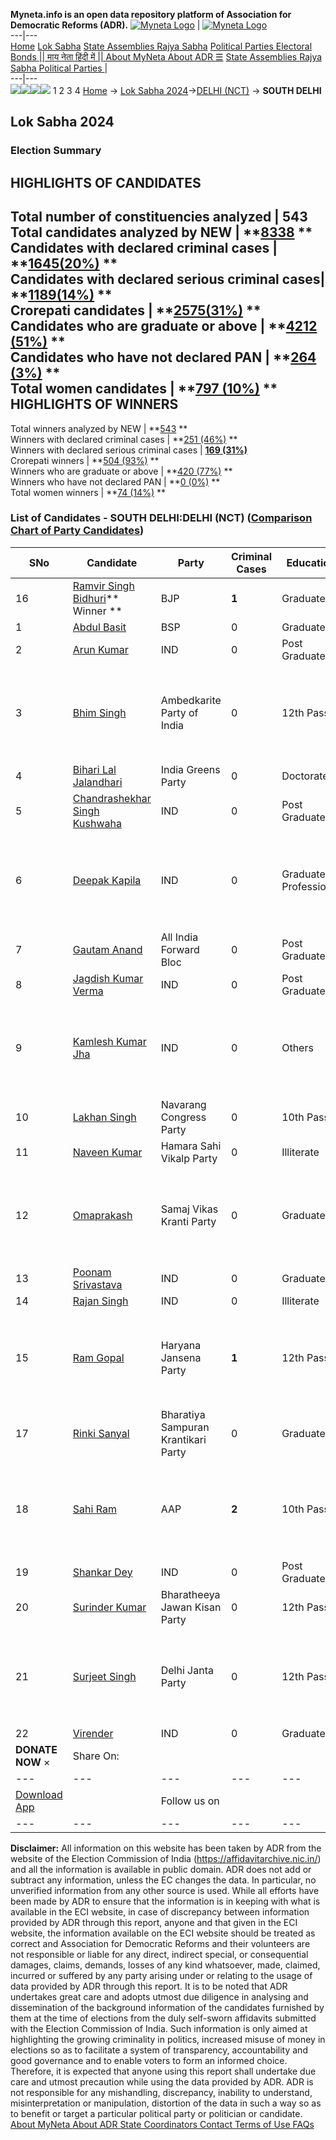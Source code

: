 **Myneta.info is an open data repository platform of Association for Democratic Reforms (ADR).**
[![Myneta Logo](https://www.myneta.info/lib/img/myneta-logo.png)](https://www.myneta.info/) | [![Myneta Logo](https://www.myneta.info/lib/img/adr-logo.png)](https://adrindia.org)  
---|---  
[Home](https://www.myneta.info/) [Lok Sabha](https://www.myneta.info/#ls "Lok Sabha") [ State Assemblies ](https://www.myneta.info/#sa "State Assemblies") [Rajya Sabha](https://www.myneta.info/#rs "Rajya Sabha") [Political Parties ](https://www.myneta.info/party "Political Parties") [ Electoral Bonds ](https://www.myneta.info/electoral_bonds "Electoral Bonds") [ || माय नेता हिंदी में || ](https://translate.google.co.in/translate?prev=hp&hl=en&js=y&u=www.myneta.info&sl=en&tl=hi&history_state0=) [ About MyNeta ](https://adrindia.org/content/about-myneta) [ About ADR ](https://adrindia.org/about-adr/who-we-are) [☰](javascript:void\(0\))
[ State Assemblies ](https://www.myneta.info/#sa "State Assemblies") [ Rajya Sabha ](https://www.myneta.info/#rs "Rajya Sabha") [ Political Parties ](https://www.myneta.info/party "Political Parties")
|   
---|---  
![](https://www.myneta.info/lib/img/banner/banner-1.png)![](https://www.myneta.info/lib/img/banner/banner-2.png)![](https://www.myneta.info/lib/img/banner/banner-3.png)![](https://www.myneta.info/lib/img/banner/banner-4.png)
1  2  3  4 
[Home](https://www.myneta.info/) → [Lok Sabha 2024](https://www.myneta.info/LokSabha2024/)→[DELHI (NCT)](https://www.myneta.info/LokSabha2024/index.php?action=show_constituencies&state_id=9) → **SOUTH DELHI**
### 
## Lok Sabha 2024
###  Election Summary 
HIGHLIGHTS OF CANDIDATES  
---  
Total number of constituencies analyzed |  543   
Total candidates analyzed by NEW | **[8338](https://www.myneta.info/LokSabha2024/index.php?action=summary&subAction=candidates_analyzed&sort=candidate#summary) **  
Candidates with declared criminal cases | **[1645(20%)](https://www.myneta.info/LokSabha2024/index.php?action=summary&subAction=crime&sort=candidate#summary) **  
Candidates with declared serious criminal cases| **[1189(14%)](https://www.myneta.info/LokSabha2024/index.php?action=summary&subAction=serious_crime&sort=candidate#summary) **  
Crorepati candidates | **[2575(31%)](https://www.myneta.info/LokSabha2024/index.php?action=summary&subAction=crorepati&sort=candidate#summary) **  
Candidates who are graduate or above | **[4212 (51%)](https://www.myneta.info/LokSabha2024/index.php?action=summary&subAction=education&sort=candidate#summary) **  
Candidates who have not declared PAN | **[264 (3%)](https://www.myneta.info/LokSabha2024/index.php?action=summary&subAction=without_pan&sort=candidate#summary) **  
Total women candidates | **[797 (10%)](https://www.myneta.info/LokSabha2024/index.php?action=summary&subAction=women_candidate&sort=candidate#summary) **  
HIGHLIGHTS OF WINNERS  
---  
Total winners analyzed by NEW | **[543](https://www.myneta.info/LokSabha2024/index.php?action=summary&subAction=winner_analyzed&sort=candidate#summary) **  
Winners with declared criminal cases | **[251 (46%)](https://www.myneta.info/LokSabha2024/index.php?action=summary&subAction=winner_crime&sort=candidate#summary) **  
Winners with declared serious criminal cases | **[169 (31%)](https://www.myneta.info/LokSabha2024/index.php?action=summary&subAction=winner_serious_crime&sort=candidate#summary)**  
Crorepati winners | **[504 (93%)](https://www.myneta.info/LokSabha2024/index.php?action=summary&subAction=winner_crorepati&sort=candidate#summary) **  
Winners who are graduate or above | **[420 (77%)](https://www.myneta.info/LokSabha2024/index.php?action=summary&subAction=winner_education&sort=candidate#summary) **  
Winners who have not declared PAN | **[0 (0%)](https://www.myneta.info/LokSabha2024/index.php?action=summary&subAction=winner_without_pan&sort=candidate#summary) **  
Total women winners | **[74 (14%)](https://www.myneta.info/LokSabha2024/index.php?action=summary&subAction=winner_women&sort=candidate#summary) **  
### List of Candidates - SOUTH DELHI:DELHI (NCT) ([Comparison Chart of Party Candidates](https://www.myneta.info/LokSabha2024/comparisonchart.php?constituency_id=109))
SNo | Candidate| Party| Criminal Cases| Education| Age| Total Assets| Liabilities  
---|---|---|---|---|---|---|---  
16  | [Ramvir Singh Bidhuri](https://www.myneta.info/LokSabha2024/candidate.php?candidate_id=7907)** Winner ** | BJP | **1** | Graduate| 71 | Rs 52,64,19,941 ~ 52 Crore+ | Rs 10,00,000 ~ 10 Lacs+  
1  | [Abdul Basit](https://www.myneta.info/LokSabha2024/candidate.php?candidate_id=8310) | BSP | 0 | Graduate| 45 | Rs 1,81,68,589 ~ 1 Crore+ | Rs 0 ~   
2  | [Arun Kumar](https://www.myneta.info/LokSabha2024/candidate.php?candidate_id=8321) | IND | 0 | Post Graduate| 44 | Rs 22,58,222 ~ 22 Lacs+ | Rs 3,90,000 ~ 3 Lacs+  
3  | [Bhim Singh](https://www.myneta.info/LokSabha2024/candidate.php?candidate_id=8315) | Ambedkarite Party of India | 0 | 12th Pass| 63 | ![](https://myneta.info/image_v2.php?myneta_folder=LokSabha2024&candidate_id=8315&col=ta) | ![](https://myneta.info/image_v2.php?myneta_folder=LokSabha2024&candidate_id=8315&col=lia)  
4  | [Bihari Lal Jalandhari](https://www.myneta.info/LokSabha2024/candidate.php?candidate_id=8314) | India Greens Party | 0 | Doctorate| 62 | Rs 62,50,000 ~ 62 Lacs+ | Rs 0 ~   
5  | [Chandrashekhar Singh Kushwaha](https://www.myneta.info/LokSabha2024/candidate.php?candidate_id=8323) | IND | 0 | Post Graduate| 44 | Rs 60,54,122 ~ 60 Lacs+ | Rs 23,07,500 ~ 23 Lacs+  
6  | [Deepak Kapila](https://www.myneta.info/LokSabha2024/candidate.php?candidate_id=8325) | IND | 0 | Graduate Professional| 61 | ![](https://myneta.info/image_v2.php?myneta_folder=LokSabha2024&candidate_id=8325&col=ta) | ![](https://myneta.info/image_v2.php?myneta_folder=LokSabha2024&candidate_id=8325&col=lia)  
7  | [Gautam Anand](https://www.myneta.info/LokSabha2024/candidate.php?candidate_id=8312) | All India Forward Bloc | 0 | Post Graduate| 51 | Rs 1,68,40,100 ~ 1 Crore+ | Rs 21,50,000 ~ 21 Lacs+  
8  | [Jagdish Kumar Verma](https://www.myneta.info/LokSabha2024/candidate.php?candidate_id=8324) | IND | 0 | Post Graduate| 51 | Rs 74,17,425 ~ 74 Lacs+ | Rs 0 ~   
9  | [Kamlesh Kumar Jha](https://www.myneta.info/LokSabha2024/candidate.php?candidate_id=8322) | IND | 0 | Others| 44 | ![](https://myneta.info/image_v2.php?myneta_folder=LokSabha2024&candidate_id=8322&col=ta) | ![](https://myneta.info/image_v2.php?myneta_folder=LokSabha2024&candidate_id=8322&col=lia)  
10  | [Lakhan Singh](https://www.myneta.info/LokSabha2024/candidate.php?candidate_id=8318) | Navarang Congress Party | 0 | 10th Pass| 53 | Rs 3,27,000 ~ 3 Lacs+ | Rs 0 ~   
11  | [Naveen Kumar](https://www.myneta.info/LokSabha2024/candidate.php?candidate_id=8313) | Hamara Sahi Vikalp Party | 0 | Illiterate| 36 | Rs 4,60,327 ~ 4 Lacs+ | Rs 3,70,796 ~ 3 Lacs+  
12  | [Omaprakash](https://www.myneta.info/LokSabha2024/candidate.php?candidate_id=8311) | Samaj Vikas Kranti Party | 0 | Graduate| 33 | ![](https://myneta.info/image_v2.php?myneta_folder=LokSabha2024&candidate_id=8311&col=ta) | ![](https://myneta.info/image_v2.php?myneta_folder=LokSabha2024&candidate_id=8311&col=lia)  
13  | [Poonam Srivastava](https://www.myneta.info/LokSabha2024/candidate.php?candidate_id=8326) | IND | 0 | Graduate| 57 | Rs 3,67,66,464 ~ 3 Crore+ | Rs 1,42,000 ~ 1 Lacs+  
14  | [Rajan Singh](https://www.myneta.info/LokSabha2024/candidate.php?candidate_id=8327) | IND | 0 | Illiterate| 26 | Rs 15,10,382 ~ 15 Lacs+ | Rs 0 ~   
15  | [Ram Gopal](https://www.myneta.info/LokSabha2024/candidate.php?candidate_id=8316) | Haryana Jansena Party | **1** | 12th Pass| 50 | ![](https://myneta.info/image_v2.php?myneta_folder=LokSabha2024&candidate_id=8316&col=ta) | ![](https://myneta.info/image_v2.php?myneta_folder=LokSabha2024&candidate_id=8316&col=lia)  
17  | [Rinki Sanyal](https://www.myneta.info/LokSabha2024/candidate.php?candidate_id=8317) | Bharatiya Sampuran Krantikari Party | 0 | Graduate| 49 | Rs 10,67,78,000 ~ 10 Crore+ | Rs 0 ~   
18  | [Sahi Ram](https://www.myneta.info/LokSabha2024/candidate.php?candidate_id=7906) | AAP | **2** | 10th Pass| 63 | ![](https://myneta.info/image_v2.php?myneta_folder=LokSabha2024&candidate_id=7906&col=ta) | ![](https://myneta.info/image_v2.php?myneta_folder=LokSabha2024&candidate_id=7906&col=lia)  
19  | [Shankar Dey](https://www.myneta.info/LokSabha2024/candidate.php?candidate_id=8329) | IND | 0 | Post Graduate| 62 | Rs 1,45,58,918 ~ 1 Crore+ | Rs 19,50,000 ~ 19 Lacs+  
20  | [Surinder Kumar](https://www.myneta.info/LokSabha2024/candidate.php?candidate_id=8320) | Bharatheeya Jawan Kisan Party | 0 | 12th Pass| 63 | Rs 1,08,09,941 ~ 1 Crore+ | Rs 1,98,241 ~ 1 Lacs+  
21  | [Surjeet Singh](https://www.myneta.info/LokSabha2024/candidate.php?candidate_id=8319) | Delhi Janta Party | 0 | 12th Pass| 40 | ![](https://myneta.info/image_v2.php?myneta_folder=LokSabha2024&candidate_id=8319&col=ta) | ![](https://myneta.info/image_v2.php?myneta_folder=LokSabha2024&candidate_id=8319&col=lia)  
22  | [Virender](https://www.myneta.info/LokSabha2024/candidate.php?candidate_id=8328) | IND | 0 | Graduate| 27 | Rs 14,000 ~ 14 Thou+ | Rs 0 ~   
|  **DONATE NOW** × |  Share On:  | [](https://api.whatsapp.com/send?text=https%3A%2F%2Fmyneta.info%2Fpunjab2022%2Findex.php%3Faction%3Dshow_constituencies%26state_id%3D19) | [](https://www.facebook.com/sharer/sharer.php?u=https%3A%2F%2Fmyneta.info%2Fpunjab2022%2Findex.php%3Faction%3Dshow_constituencies%26state_id%3D19) | [](https://twitter.com/share?url=https%3A%2F%2Fmyneta.info%2Fpunjab2022%2Findex.php%3Faction%3Dshow_constituencies%26state_id%3D19)  
---|---|---|---|---  
| [ Download App ](https://play.google.com/store/apps/details?id=com.webrosoft.myneta1&pcampaignid=pcampaignidMKT-Other-global-all-co-prtnr-py-PartBadge-Mar2515-1) | [](https://play.google.com/store/apps/details?id=com.webrosoft.myneta1&pcampaignid=pcampaignidMKT-Other-global-all-co-prtnr-py-PartBadge-Mar2515-1) |  Follow us on  | [](https://www.facebook.com/adrindia.org/) | [](https://twitter.com/adrspeaks) | [](https://groups.google.com/g/national-election-watch?hl=en&pli=1) | [](https://www.instagram.com/adrspeaks/) | [](https://www.youtube.com/user/adrspeaks) | [](https://sharechat.com/profile/adrspeaks)  
---|---|---|---|---|---|---|---|---  
**Disclaimer:** All information on this website has been taken by ADR from the website of the Election Commission of India (https://affidavitarchive.nic.in/) and all the information is available in public domain. ADR does not add or subtract any information, unless the EC changes the data. In particular, no unverified information from any other source is used. While all efforts have been made by ADR to ensure that the information is in keeping with what is available in the ECI website, in case of discrepancy between information provided by ADR through this report, anyone and that given in the ECI website, the information available on the ECI website should be treated as correct and Association for Democratic Reforms and their volunteers are not responsible or liable for any direct, indirect special, or consequential damages, claims, demands, losses of any kind whatsoever, made, claimed, incurred or suffered by any party arising under or relating to the usage of data provided by ADR through this report. It is to be noted that ADR undertakes great care and adopts utmost due diligence in analysing and dissemination of the background information of the candidates furnished by them at the time of elections from the duly self-sworn affidavits submitted with the Election Commission of India. Such information is only aimed at highlighting the growing criminality in politics, increased misuse of money in elections so as to facilitate a system of transparency, accountability and good governance and to enable voters to form an informed choice. Therefore, it is expected that anyone using this report shall undertake due care and utmost precaution while using the data provided by ADR. ADR is not responsible for any mishandling, discrepancy, inability to understand, misinterpretation or manipulation, distortion of the data in such a way so as to benefit or target a particular political party or politician or candidate. 
[ About MyNeta ](https://adrindia.org/content/about-myneta) [ About ADR ](https://adrindia.org/about-adr/who-we-are) [ State Coordinators ](https://adrindia.org/about-adr/state-coordinators) [ Contact ](https://adrindia.org/contact-us) [ Terms of Use ](https://adrindia.org/content/adr-terms-use) [ FAQs ](https://adrindia.org/content/faqs)
